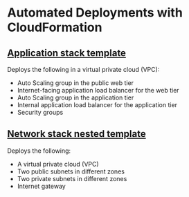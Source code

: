 # Automated Deployments with CloudFormation

## [Application stack template](app-stack.json)

Deploys the following in a virtual private cloud (VPC):
- Auto Scaling group in the public web tier
- Internet-facing application load balancer for the web tier
- Auto Scaling group in the application tier
- Internal application load balancer for the application tier
- Security groups

## [Network stack nested template](network-stack.json)

Deploys the following:
- A virtual private cloud (VPC)
- Two public subnets in different zones
- Two private subnets in different zones
- Internet gateway
